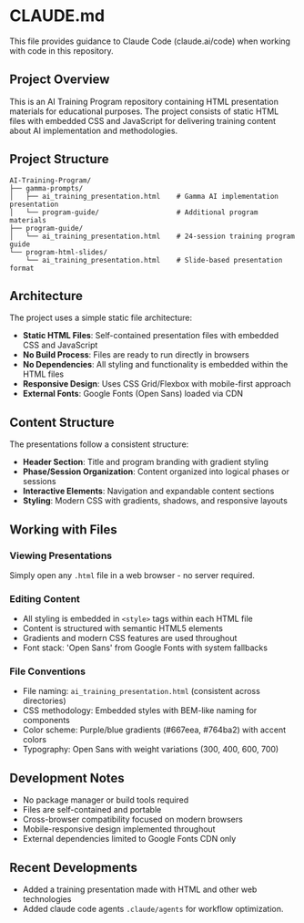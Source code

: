 # CLAUDE.md

This file provides guidance to Claude Code (claude.ai/code) when working with code in this repository.

## Project Overview

This is an AI Training Program repository containing HTML presentation materials for educational purposes. The project consists of static HTML files with embedded CSS and JavaScript for delivering training content about AI implementation and methodologies.

## Project Structure

```
AI-Training-Program/
├── gamma-prompts/
│   ├── ai_training_presentation.html    # Gamma AI implementation presentation
│   └── program-guide/                   # Additional program materials
├── program-guide/
│   └── ai_training_presentation.html    # 24-session training program guide
└── program-html-slides/
    └── ai_training_presentation.html    # Slide-based presentation format
```

## Architecture

The project uses a simple static file architecture:

- **Static HTML Files**: Self-contained presentation files with embedded CSS and JavaScript
- **No Build Process**: Files are ready to run directly in browsers
- **No Dependencies**: All styling and functionality is embedded within the HTML files
- **Responsive Design**: Uses CSS Grid/Flexbox with mobile-first approach
- **External Fonts**: Google Fonts (Open Sans) loaded via CDN

## Content Structure

The presentations follow a consistent structure:
- **Header Section**: Title and program branding with gradient styling
- **Phase/Session Organization**: Content organized into logical phases or sessions
- **Interactive Elements**: Navigation and expandable content sections
- **Styling**: Modern CSS with gradients, shadows, and responsive layouts

## Working with Files

### Viewing Presentations
Simply open any `.html` file in a web browser - no server required.

### Editing Content
- All styling is embedded in `<style>` tags within each HTML file
- Content is structured with semantic HTML5 elements
- Gradients and modern CSS features are used throughout
- Font stack: 'Open Sans' from Google Fonts with system fallbacks

### File Conventions
- File naming: `ai_training_presentation.html` (consistent across directories)
- CSS methodology: Embedded styles with BEM-like naming for components
- Color scheme: Purple/blue gradients (#667eea, #764ba2) with accent colors
- Typography: Open Sans with weight variations (300, 400, 600, 700)

## Development Notes

- No package manager or build tools required
- Files are self-contained and portable
- Cross-browser compatibility focused on modern browsers
- Mobile-responsive design implemented throughout
- External dependencies limited to Google Fonts CDN only

## Recent Developments

- Added a training presentation made with HTML and other web technologies
- Added claude code agents `.claude/agents` for workflow optimization.